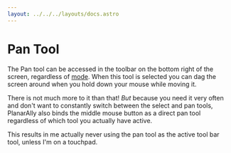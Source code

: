 ```yaml
---
layout: ../../../layouts/docs.astro
---
```


# Pan Tool

The Pan tool can be accessed in the toolbar on the bottom right of the screen, regardless of [mode](/docs/tools-overview/#toolbar-and-modes).
When this tool is selected you can dag the screen around when you hold down your mouse while moving it.

There is not much more to it than that!
_But_ because you need it very often and don't want to constantly switch between the select and pan tools, PlanarAlly also binds the middle mouse button as a direct pan tool regardless of which tool you actually have active.

This results in me actually never using the pan tool as the active tool bar tool, unless I'm on a touchpad.
